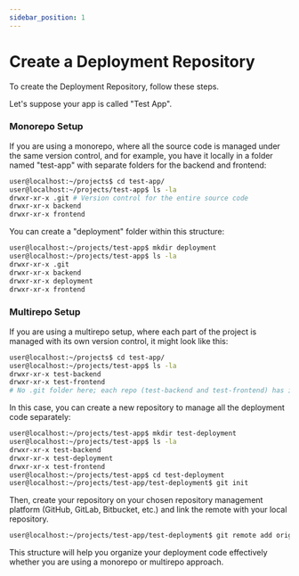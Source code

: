 ```yaml
---
sidebar_position: 1
---
```


# Create a Deployment Repository

To create the Deployment Repository, follow these steps.

Let's suppose your app is called "Test App".

### Monorepo Setup

If you are using a monorepo, where all the source code is managed under the same version control, and for example, you have it locally in a folder named "test-app" with separate folders for the backend and frontend:

```sh
user@localhost:~/projects$ cd test-app/
user@localhost:~/projects/test-app$ ls -la
drwxr-xr-x .git # Version control for the entire source code
drwxr-xr-x backend
drwxr-xr-x frontend
```

You can create a "deployment" folder within this structure:

```sh
user@localhost:~/projects/test-app$ mkdir deployment
user@localhost:~/projects/test-app$ ls -la
drwxr-xr-x .git
drwxr-xr-x backend
drwxr-xr-x deployment
drwxr-xr-x frontend
```

### Multirepo Setup

If you are using a multirepo setup, where each part of the project is managed with its own version control, it might look like this:

```sh
user@localhost:~/projects$ cd test-app/
user@localhost:~/projects/test-app$ ls -la
drwxr-xr-x test-backend
drwxr-xr-x test-frontend
# No .git folder here; each repo (test-backend and test-frontend) has its own .git folder
```

In this case, you can create a new repository to manage all the deployment code separately:

```sh
user@localhost:~/projects/test-app$ mkdir test-deployment
user@localhost:~/projects/test-app$ ls -la
drwxr-xr-x test-backend
drwxr-xr-x test-deployment
drwxr-xr-x test-frontend
user@localhost:~/projects/test-app$ cd test-deployment
user@localhost:~/projects/test-app/test-deployment$ git init
```

Then, create your repository on your chosen repository management platform (GitHub, GitLab, Bitbucket, etc.) and link the remote with your local repository.

```sh
user@localhost:~/projects/test-app/test-deployment$ git remote add origin <your-remote-repo-url>
```

This structure will help you organize your deployment code effectively whether you are using a monorepo or multirepo approach.
